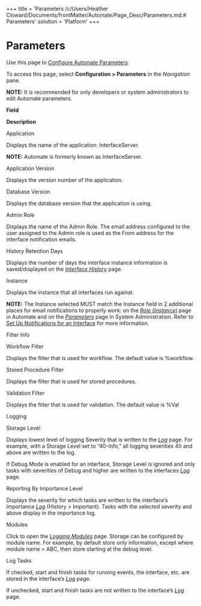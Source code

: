 +++
title = 'Parameters
/c/Users/Heather Cloward/Documents/frontMatter/Automate/Page_Desc/Parameters.md:# Parameters'
solution = 'Platform'
+++

# Parameters

<div class="use">

Use this page to [Configure Automate
Parameters](../Use_Cases/Configure_Automate_Parameters.htm).

</div>

To access this page, select **Configuration \> Parameters** in the
*Navigation* pane.

**NOTE:** It is recommended for only developers or system administrators
to edit Automate parameters.

**Field**

**Description**

Application

Displays the name of the application: InterfaceServer.

**NOTE:** Automate is formerly known as InterfaceServer.

Application Version

Displays the version number of the application.

Database Version

Displays the database version that the application is using.

Admin Role

Displays the name of the Admin Role. The email address configured to the
user assigned to the Admin role is used as the From address for the
interface notification emails.

History Retention Days

Displays the number of days the interface instance information is
saved/displayed on the *[Interface History](Interface_History.htm)*
page.

Instance

Displays the instance that all interfaces run against.

**NOTE:** The Instance selected MUST match the Instance field in 2
additional places for email notifications to properly work: on the
*[Role (Instance)](Role_Instance.htm)* page in Automate and on the
*[Parameters](../../Sys_Admin/Page_Desc/Parameters_All_TabsSysAdmin.htm)*
page in System Administration. Refer to [Set Up Notifications for an
Interface](../Use_Cases/Set_Up_Notifications_for_an_Interface.htm) for
more information.

Filter Info 

Workflow Filter

Displays the filter that is used for workflow. The default value is
%workflow.

Stored Procedure Filter

Displays the filter that is used for stored procedures.

Validation Filter

Displays the filter that is used for validation. The default value is
%Val

Logging

Storage Level

Displays lowest level of logging Severity that is written to the
*[Log](Log.htm)* page. For example, with a Storage Level set to
“40-Info,” all logging severities 40 and above are written to the log.

If Debug Mode is enabled for an interface, Storage Level is ignored and
only tasks with severities of Debug and higher are written to the
interfaces *[Log](Log.htm)* page.

Reporting By Importance Level

Displays the severity for which tasks are written to the interface’s
importance *[Log](Log.htm)* (History \> Important). Tasks with the
selected severity and above display in the importance log.

Modules

Click to open the *[Logging Modules](Logging_Modules.htm)* page. Storage
can be configured by module name. For example, by default store only
information, except where module name = ABC, then store starting at the
debug level.

Log Tasks

If checked, start and finish tasks for running events, the interface,
etc. are stored in the interface’s *[Log](Log.htm)* page.

If unchecked, start and finish tasks are not written to the interface’s
*[Log](Log.htm)* page.
